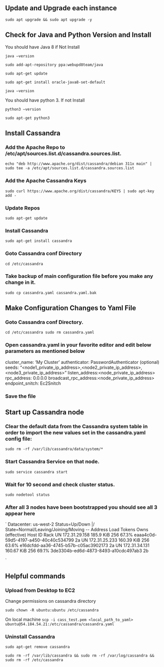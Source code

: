 ## Update and Upgrade each instance

`
sudo apt upgrade && sudo apt upgrade -y
`

## Check for Java and Python Version and Install

You should have Java 8 if Not Install

`
java —version
`

`
sudo add-apt-repository ppa:webupd8team/java
`

`
sudo apt-get update
`

`
sudo apt-get install oracle-java8-set-default
`

`
java —version
`

You should have python 3.  If not Install

`
python3 —version
`

`
sudo apt-get python3
`

## Install Cassandra

### Add the Apache Repo to /etc/apt/sources.list.d/cassandra.sources.list.

`
echo "deb http://www.apache.org/dist/cassandra/debian 311x main" | sudo tee -a /etc/apt/sources.list.d/cassandra.sources.list
`

### Add the Apache Cassandra Keys

`
sudo curl https://www.apache.org/dist/cassandra/KEYS | sudo apt-key add -
`

### Update Repos

`
sudo apt-get update
`

### Install Cassandra

`
sudo apt-get install cassandra
`

### Goto Cassandra conf Directory

`
cd /etc/cassandra
`

### Take backup of main configuration file before you make any change in it.

`
sudo cp cassandra.yaml cassandra.yaml.bak
`

## Make Configuration Changes to Yaml File

### Goto Cassandra conf Directory.

`
cd /etc/cassandra
sudo rm cassandra.yaml
`

### Open cassandra.yaml in your favorite editor and edit below parameters as mentioned below

cluster_name: ‘My Cluster’
authenticator: PasswordAuthenticator (optional)
seeds: “<node1_private_ip_address>,<node2_private_ip_address>,<node3_private_ip_address>”
listen_address:<node_private_ip_address>
rpc_address: 0.0.0.0
broadcast_rpc_address:<node_private_ip_address>
endpoint_snitch: Ec2Snitch

### Save the file


## Start up Cassandra node

### Clear the default data from the Cassandra system table in order to import the new values set in the cassandra.yaml config file:

`
sudo rm -rf /var/lib/cassandra/data/system/*
`

### Start Cassandra Service on that node.

`
sudo service cassandra start
`

### Wait for 10 second and check cluster status.

`
sudo nodetool status
`

### After all 3 nodes have been bootstrapped you should see all 3 appear here

`
Datacenter: us-west-2
Status=Up/Down
|/ State=Normal/Leaving/Joining/Moving
--  Address        Load       Tokens       Owns (effective)  Host ID                               Rack
UN  172.31.29.158  185.9 KiB  256          67.3%             eaaa4c0d-59d5-4197-a450-40c40c534799  2a
UN  172.31.25.233  160.39 KiB  256          63.6%             e16dcfdd-aa36-4745-b57b-c05ac3902173  2a
UN  172.31.34.131  160.67 KiB  256          69.1%             3de3304b-ed6d-4873-8493-a10cdc497ab3  2b

`

## Helpful commands

### Upload from Desktop to EC2

Change permissions on cassandra directory

`
sudo chown -R ubuntu:ubuntu /etc/cassandra
`

On local machine
`
scp -i cass_test.pem <local_path_to_yaml> ubuntu@54.184.54.21:/etc/cassandra/cassandra.yaml
`

### Uninstall Cassandra

`
sudo apt-get remove cassandra
`

`
sudo rm -rf /var/lib/cassandra && sudo rm -rf /var/log/cassandra && sudo rm -rf /etc/cassandra
`


